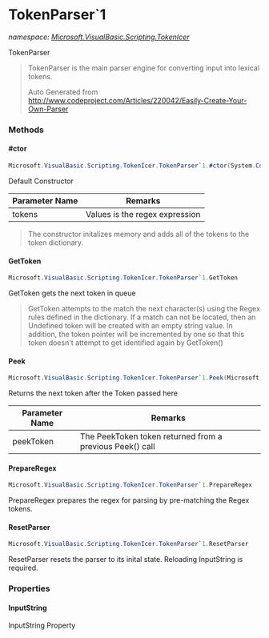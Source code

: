 ﻿# TokenParser`1
_namespace: [Microsoft.VisualBasic.Scripting.TokenIcer](./index.md)_

TokenParser

> 
>  TokenParser is the main parser engine for converting input into lexical tokens.
>  
>  Auto Generated from
>  http://www.codeproject.com/Articles/220042/Easily-Create-Your-Own-Parser
>  


### Methods

#### #ctor
```csharp
Microsoft.VisualBasic.Scripting.TokenIcer.TokenParser`1.#ctor(System.Collections.Generic.Dictionary{`0,System.String},`0)
```
Default Constructor

|Parameter Name|Remarks|
|--------------|-------|
|tokens|Values is the regex expression|

> 
>  The constructor initalizes memory and adds all of the tokens to the token dictionary.
>  

#### GetToken
```csharp
Microsoft.VisualBasic.Scripting.TokenIcer.TokenParser`1.GetToken
```
GetToken gets the next token in queue
> 
>  GetToken attempts to the match the next character(s) using the
>  Regex rules defined in the dictionary. If a match can not be
>  located, then an Undefined token will be created with an empty
>  string value. In addition, the token pointer will be incremented
>  by one so that this token doesn't attempt to get identified again by
>  GetToken()
>  

#### Peek
```csharp
Microsoft.VisualBasic.Scripting.TokenIcer.TokenParser`1.Peek(Microsoft.VisualBasic.Scripting.TokenIcer.PeekToken{`0})
```
Returns the next token after the Token passed here

|Parameter Name|Remarks|
|--------------|-------|
|peekToken|The PeekToken token returned from a previous Peek() call|


#### PrepareRegex
```csharp
Microsoft.VisualBasic.Scripting.TokenIcer.TokenParser`1.PrepareRegex
```
PrepareRegex prepares the regex for parsing by pre-matching the Regex tokens.

#### ResetParser
```csharp
Microsoft.VisualBasic.Scripting.TokenIcer.TokenParser`1.ResetParser
```
ResetParser resets the parser to its inital state. Reloading InputString is required.


### Properties

#### InputString
InputString Property
